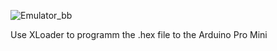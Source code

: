 
![Emulator_bb](https://user-images.githubusercontent.com/27886942/216838745-297fd609-266e-4f1e-9b2b-1dcebe91da3c.png)

Use XLoader to programm the .hex file to the Arduino Pro Mini
